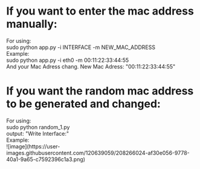 <h1>If you want to enter the mac address manually:</h1>
For using:<br>
sudo python app.py -i INTERFACE -m NEW_MAC_ADDRESS<br>
Example:<br>
sudo python app.py -i eth0 -m 00:11:22:33:44:55<br>
And your Mac Adress chang. New Mac Adress: "00:11:22:33:44:55"<br>
<h1>If you want the random mac address to be generated and changed:</h1>
For using:<br>
sudo python random_1.py<br>
output: "Write Interface:"<br>
Example:<br>
![image](https://user-images.githubusercontent.com/120639059/208266024-af30e056-9778-40a1-9a65-c7592396c1a3.png)

